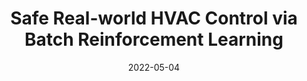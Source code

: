 ---
title: "Safe Real-world HVAC Control via Batch Reinforcement Learning"
collection: publications
permalink: /publication/Safe-Real-world-HVAC-Control-via-Batch-Reinforcement-Learning
date: 2022-05-04
venue: 'International Conference on Cyber-Physical Systems (ICCPS) (to be appeared)'
paperurl: 'https://iccps.acm.org/2022/preliminary-program/'
citation: 
---